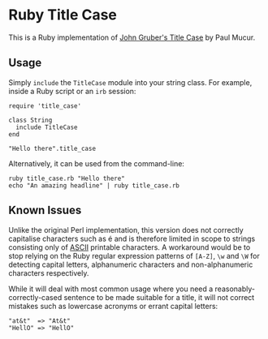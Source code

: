 Ruby Title Case
===============

This is a Ruby implementation of [John Gruber's Title Case][gruber] by Paul Mucur.

  [gruber]: http://daringfireball.net/2008/05/title_case
  
Usage
-----

Simply `include` the `TitleCase` module into your string class. For example, inside a Ruby script or an `irb` session:

    require 'title_case'
    
    class String
      include TitleCase
    end
    
    "Hello there".title_case
    
Alternatively, it can be used from the command-line:

    ruby title_case.rb "Hello there"
    echo "An amazing headline" | ruby title_case.rb

Known Issues
------------

Unlike the original Perl implementation, this version does not correctly capitalise characters such as é and is therefore limited in scope to strings consisting only of [ASCII](http://en.wikipedia.org/wiki/Ascii) printable characters. A workaround would be to stop relying on the Ruby regular expression patterns of `[A-Z]`, `\w` and `\W` for detecting capital letters, alphanumeric characters and non-alphanumeric characters respectively.

While it will deal with most common usage where you need a reasonably-correctly-cased sentence to be made suitable for a title, it will not correct mistakes such as lowercase acronyms or errant capital letters:

    "at&t"  => "At&t"
    "HellO" => "HellO"